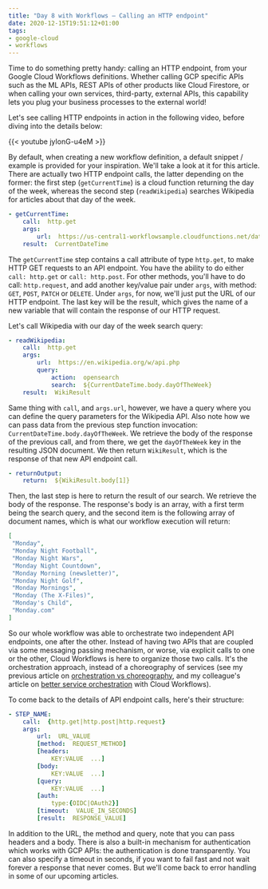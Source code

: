 ```yaml
---
title: "Day 8 with Workflows — Calling an HTTP endpoint"
date: 2020-12-15T19:51:12+01:00
tags:
- google-cloud
- workflows
---
```


Time to do something pretty handy: calling an HTTP endpoint, from your Google Cloud Workflows definitions. 
Whether calling GCP specific APIs such as the ML APIs, REST APIs of other products like Cloud Firestore, 
or when calling your own services, third-party, external APIs, this capability lets you plug your business processes to the external world!

Let's see calling HTTP endpoints in action in the following video, before diving into the details below:

{{< youtube jyIonG-u4eM >}}

By default, when creating a new workflow definition, a default snippet / example is provided for your inspiration. 
We'll take a look at it for this article. 
There are actually two HTTP endpoint calls, the latter depending on the former: 
the first step (`getCurrentTime`) is a cloud function returning the day of the week, 
whereas the second step (`readWikipedia`) searches Wikipedia for articles about that day of the week.

```yaml
- getCurrentTime:
    call:  http.get
    args:
        url:  https://us-central1-workflowsample.cloudfunctions.net/datetime
    result:  CurrentDateTime
```

The `getCurrentTime` step contains a call attribute of type `http.get`, to make HTTP GET requests to an API endpoint. 
You have the ability to do either `call: http.get` or `call: http.post`. 
For other methods, you'll have to do call: `http.request`, and add another key/value pair under `args`, with method: 
`GET`, `POST`, `PATCH` or `DELETE`. 
Under `args`, for now, we'll just put the URL of our HTTP endpoint. 
The last key will be the result, which gives the name of a new variable that will contain the response of our HTTP request.

Let's call Wikipedia with our day of the week search query:

```yaml
- readWikipedia:
    call:  http.get
    args:
        url:  https://en.wikipedia.org/w/api.php
        query:
            action:  opensearch
            search:  ${CurrentDateTime.body.dayOfTheWeek}
    result:  WikiResult
```

Same thing with `call`, and `args.url`, however, we have a query where you can define the query parameters for the Wikipedia API. 
Also note how we can pass data from the previous step function invocation: `CurrentDateTime.body.dayOfTheWeek`. 
We retrieve the body of the response of the previous call, and from there, we get the `dayOfTheWeek` key in the resulting JSON document. 
We then return `WikiResult`, which is the response of that new API endpoint call.

```yaml
- returnOutput:
    return:  ${WikiResult.body[1]}
```

Then, the last step is here to return the result of our search. We retrieve the body of the response. 
The response's body is an array, with a first term being the search query, 
and the second item is the following array of document names, which is what our workflow execution will return:

```json
[
 "Monday",
 "Monday Night Football",
 "Monday Night Wars",
 "Monday Night Countdown",
 "Monday Morning (newsletter)",
 "Monday Night Golf",
 "Monday Mornings",
 "Monday (The X-Files)",
 "Monday's Child",
 "Monday.com"
]
```

So our whole workflow was able to orchestrate two independent API endpoints, one after the other. 
Instead of having two APIs that are coupled via some messaging passing mechanism, 
or worse, via explicit calls to one or the other, Cloud Workflows is here to organize those two calls. 
It's the orchestration approach, instead of a choreography of services 
(see my previous article on [orchestration vs choreography](https://glaforge.appspot.com/article/orchestrating-microservices-with-cloud-workflows), 
and my colleague's article on [better service orchestration](https://cloud.google.com/blog/topics/developers-practitioners/better-service-orchestration-workflows) with Cloud Workflows).

To come back to the details of API endpoint calls, here's their structure:

```yaml
- STEP_NAME:
    call:  {http.get|http.post|http.request}
    args:
        url:  URL_VALUE
        [method:  REQUEST_METHOD]
        [headers:
            KEY:VALUE  ...]
        [body:
            KEY:VALUE  ...]
        [query:
            KEY:VALUE  ...]
        [auth:
            type:{OIDC|OAuth2}]
        [timeout:  VALUE_IN_SECONDS]
        [result:  RESPONSE_VALUE]
```

In addition to the URL, the method and query, note that you can pass headers and a body. There is also a built-in mechanism for authentication which works with GCP APIs: the authentication is done transparently. You can also specify a timeout in seconds, if you want to fail fast and not wait forever a response that never comes. But we'll come back to error handling in some of our upcoming articles.